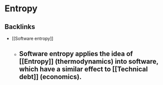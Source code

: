 # Entropy
## Backlinks
* [[Software entropy]]
	* ## Software entropy applies the idea of [[Entropy]] (thermodynamics) into software, which have a similar effect to [[Technical debt]] (economics).

<!-- #evergreen -->

<!-- {BearID:BA979164-5C09-45D3-A4EB-2EBBF28633F0-91861-0000122EC59BB31A} -->
